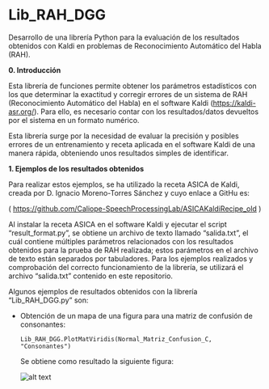 # Lib_RAH_DGG
Desarrollo de una librería Python para la evaluación de los resultados obtenidos con Kaldi en problemas de Reconocimiento Automático del Habla (RAH).

**0.	Introducción**

Esta librería de funciones permite obtener los parámetros estadísticos con los que determinar la exactitud y corregir errores de un sistema de RAH (Reconocimiento Automático del Habla) en el software Kaldi (https://kaldi-asr.org/). Para ello, es necesario contar con los resultados/datos devueltos por el sistema en un formato numérico.

Esta librería surge por la necesidad de evaluar la precisión y posibles errores de un entrenamiento y receta aplicada en el software Kaldi de una manera rápida, obteniendo unos resultados simples de identificar.

**1.	Ejemplos de los resultados obtenidos**

Para realizar estos ejemplos, se ha utilizado la receta ASICA de Kaldi, creada por D. Ignacio Moreno-Torres Sánchez y cuyo enlace a GitHu es:

( https://github.com/Caliope-SpeechProcessingLab/ASICAKaldiRecipe_old )

Al instalar la receta ASICA en el software Kaldi y ejecutar el script “result_format.py”, se obtiene un archivo de texto llamado “salida.txt”, el cuál contiene múltiples parámetros relacionados con los resultados obtenidos para la prueba de RAH realizada; estos parámetros en el archivo de texto están separados por tabuladores. Para los ejemplos realizados y comprobación del correcto funcionamiento de la librería, se utilizará el archivo “salida.txt” contenido en este repositorio.

Algunos ejemplos de resultados obtenidos con la librería “Lib_RAH_DGG.py” son:

- Obtención de un mapa de una figura para una matriz de confusión de consonantes:
  ```
  Lib_RAH_DGG.PlotMatViridis(Normal_Matriz_Confusion_C, "Consonantes")
  ```
  Se obtiene como resultado la siguiente figura:
  
  ![alt text](Imagenes_Ejemplo_Resultados_Librería/Matriz_Viridis_Consonantes_salidatxt.png)


